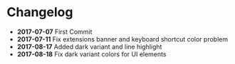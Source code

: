 # Changelog

* **2017-07-07** First Commit
* **2017-07-11** Fix extensions banner and keyboard shortcut color problem
* **2017-08-17** Added dark variant and line highlight
* **2017-08-18** Fix dark variant colors for UI elements
